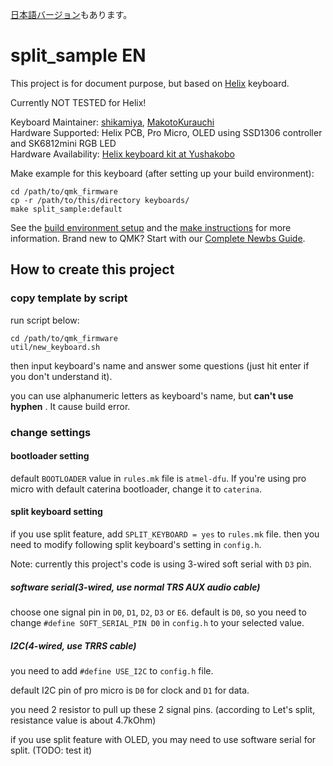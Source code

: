 [日本語バージョン](readme_ja.md)もあります。

# split_sample EN

This project is for document purpose, but based on [Helix](https://github.com/MakotoKurauchi/helix/) keyboard.

Currently NOT TESTED for Helix!

Keyboard Maintainer: [shikamiya](https://github.com/shikamiya), [MakotoKurauchi](https://github.com/MakotoKurauchi)  
Hardware Supported: Helix PCB, Pro Micro, OLED using SSD1306 controller and SK6812mini RGB LED  
Hardware Availability: [Helix keyboard kit at Yushakobo](https://yushakobo.jp/shop/helix-keyboard-kit/)

Make example for this keyboard (after setting up your build environment):
     
    cd /path/to/qmk_firmware
    cp -r /path/to/this/directory keyboards/
    make split_sample:default

See the [build environment setup](https://docs.qmk.fm/#/getting_started_build_tools) and the [make instructions](https://docs.qmk.fm/#/getting_started_make_guide) for more information. Brand new to QMK? Start with our [Complete Newbs Guide](https://docs.qmk.fm/#/newbs).

## How to create this project

### copy template by script

run script below:

    cd /path/to/qmk_firmware
    util/new_keyboard.sh

then input keyboard's name and answer some questions (just hit enter if you don't understand it).

you can use alphanumeric letters as keyboard's name, but **can't use hyphen** . It cause build error.

### change settings

#### bootloader setting

default `BOOTLOADER` value in `rules.mk` file is `atmel-dfu`. If you're using pro micro with default caterina bootloader, change it to `caterina`.

#### split keyboard setting

if you use split feature, add `SPLIT_KEYBOARD = yes` to `rules.mk` file. then you need to modify following split keyboard's setting in `config.h`.

Note: currently this project's code is using 3-wired soft serial with `D3` pin.

##### software serial(3-wired, use normal TRS AUX audio cable)

choose one signal pin in `D0`, `D1`, `D2`, `D3` or `E6`. default is `D0`, so you need to change `#define SOFT_SERIAL_PIN D0` in `config.h` to your selected value.

##### I2C(4-wired, use TRRS cable)

you need to add `#define USE_I2C` to `config.h` file.

default I2C pin of pro micro is `D0` for clock and `D1` for data.

you need 2 resistor to pull up these 2 signal pins. (according to Let's split, resistance value is about 4.7kOhm)

if you use split feature with OLED, you may need to use software serial for split. (TODO: test it)
